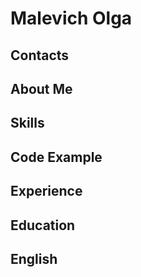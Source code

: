 # Malevich Olga
## Contacts
## About Me
## Skills
## Code Example
## Experience
## Education
## English